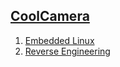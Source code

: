 
## [CoolCamera](https://www.youtube.com/@CoolCamera/playlists)

1. [Embedded Linux](https://www.youtube.com/watch?v=9CmZXuHdCUM&list=PLMB3ddm5Yvh1H_e4IqXyFH25efrNYEDnP)
2. [Reverse Engineering](https://www.youtube.com/watch?v=BRZq5EVQqhg&list=PLMB3ddm5Yvh3gf_iev78YP5EPzkA3nPdL)